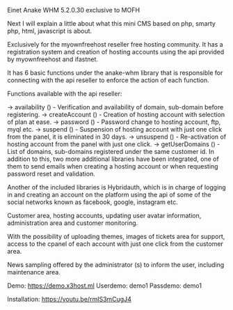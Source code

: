Einet Anake WHM 5.2.0.30 exclusive to MOFH

Next I will explain a little about what this mini CMS based on php, smarty php, html, javascript is about.

Exclusively for the myownfreehost reseller free hosting community. It has a registration system and creation of hosting accounts using the api provided by myownfreehost and ifastnet.

It has 6 basic functions under the anake-whm library that is responsible for connecting with the api reseller to enforce the action of each function.

Functions available with the api reseller:

-> availability () - Verification and availability of domain, sub-domain before registering.
-> createAccount () - Creation of hosting account with selection of plan at ease.
-> password () - Password change to hosting account, ftp, myql etc.
-> suspend () - Suspension of hosting account with just one click from the panel, it is eliminated in 30 days.
-> unsuspend () - Re-activation of hosting account from the panel with just one click.
-> getUserDomains () - List of domains, sub-domains registered under the same customer id.
In addition to this, two more additional libraries have been integrated, one of them to send emails when creating a hosting account or when requesting password reset and validation.

Another of the included libraries is Hybridauth, which is in charge of logging in and creating an account on the platform using the api of some of the social networks known as facebook, google, instagram etc.

Customer area, hosting accounts, updating user avatar information, administration area and customer monitoring.

With the possibility of uploading themes, images of tickets area for support, access to the cpanel of each account with just one click from the customer area.

News sampling offered by the administrator (s) to inform the user, including maintenance area.

Demo: https://demo.x3host.ml
Userdemo: demo1 Passdemo: demo1

Installation: https://youtu.be/rmIS3mCugJ4
